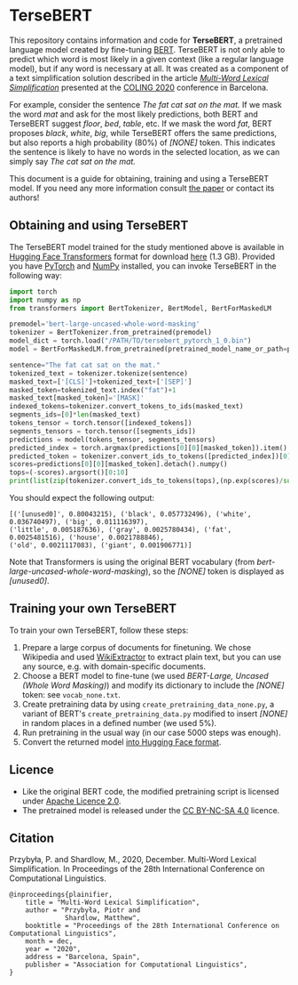# TerseBERT

This repository contains information and code for **TerseBERT**, a pretrained language model created by fine-tuning [BERT](https://github.com/google-research/bert). TerseBERT is not only able to predict which word is most likely in a given context (like a regular language model), but if any word is necessary at all. It was created as a component of a text simplification solution described in the article *[Multi-Word Lexical Simplification](https://www.aclweb.org/anthology/TODO.pdf)* presented at the [COLING 2020](https://coling2020.org/) conference in Barcelona.

For example, consider the sentence *The fat cat sat on the mat.* If we mask the word *mat* and ask for the most likely predictions, both BERT and TerseBERT suggest *floor*, *bed*, *table*, etc. If we mask the word *fat*, BERT proposes *black*, *white*, *big*, while TerseBERT offers the same predictions, but also reports a high probability (80%) of *[NONE]* token. This indicates the sentence is likely to have no words in the selected location, as we can simply say *The cat sat on the mat.*

This document is a guide for obtaining, training and using a TerseBERT model. If you need any more information consult [the paper](https://www.aclweb.org/anthology/TODO.pdf) or contact its authors! 

## Obtaining and using TerseBERT

The TerseBERT model trained for the study mentioned above is available in [Hugging Face Transformers](https://github.com/huggingface/transformers) format for download [here](http://homados.ipipan.waw.pl/tersebert-data/tersebert_pytorch_1_0.bin) (1.3 GB). Provided you have [PyTorch](https://pytorch.org/) and [NumPy](https://numpy.org/) installed, you can invoke TerseBERT in the following way:
```python
import torch
import numpy as np
from transformers import BertTokenizer, BertModel, BertForMaskedLM

premodel='bert-large-uncased-whole-word-masking'
tokenizer = BertTokenizer.from_pretrained(premodel)
model_dict = torch.load("/PATH/TO/tersebert_pytorch_1_0.bin")
model = BertForMaskedLM.from_pretrained(pretrained_model_name_or_path=premodel, state_dict=model_dict)

sentence="The fat cat sat on the mat."
tokenized_text = tokenizer.tokenize(sentence)
masked_text=['[CLS]']+tokenized_text+['[SEP]']
masked_token=tokenized_text.index("fat")+1
masked_text[masked_token]='[MASK]'
indexed_tokens=tokenizer.convert_tokens_to_ids(masked_text)
segments_ids=[0]*len(masked_text)
tokens_tensor = torch.tensor([indexed_tokens])
segments_tensors = torch.tensor([segments_ids])
predictions = model(tokens_tensor, segments_tensors)
predicted_index = torch.argmax(predictions[0][0][masked_token]).item()
predicted_token = tokenizer.convert_ids_to_tokens([predicted_index])[0]
scores=predictions[0][0][masked_token].detach().numpy()
tops=(-scores).argsort()[0:10]
print(list(zip(tokenizer.convert_ids_to_tokens(tops),(np.exp(scores)/sum(np.exp(scores)))[tops])))
```
You should expect the following output:
```
[('[unused0]', 0.80043215), ('black', 0.057732496), ('white', 0.036740497), ('big', 0.011116397),
('little', 0.005187636), ('gray', 0.0025780434), ('fat', 0.0025481516), ('house', 0.0021788846),
('old', 0.0021117083), ('giant', 0.001906771)]
```
Note that Transformers is using the original BERT vocabulary (from *bert-large-uncased-whole-word-masking*), so the *[NONE]* token is displayed as *[unused0]*.

## Training your own TerseBERT 

To train your own TerseBERT, follow these steps:
1. Prepare a large corpus of documents for finetuning. We chose Wikipedia and used [WikiExtractor](https://github.com/attardi/wikiextractor) to extract plain text, but you can use any source, e.g. with domain-specific documents.
1. Choose a BERT model to fine-tune (we used *BERT-Large, Uncased (Whole Word Masking)*) and modify its dictionary to include the *[NONE]* token: see ```vocab_none.txt```.
1. Create pretraining data by using ```create_pretraining_data_none.py```, a variant of BERT's ```create_pretraining_data.py``` modified to insert *[NONE]* in random places in a defined number (we used 5%).
1. Run pretraining in the usual way (in our case 5000 steps was enough).
1. Convert the returned model [into Hugging Face format](https://huggingface.co/transformers/converting_tensorflow_models.html). 

## Licence

* Like the original BERT code, the modified pretraining script is licensed under [Apache Licence 2.0](http://www.apache.org/licenses/LICENSE-2.0).
* The pretrained model is released under the [CC BY-NC-SA 4.0](https://creativecommons.org/licenses/by-nc-sa/4.0/) licence.


## Citation

Przybyła, P. and Shardlow, M., 2020, December. Multi-Word Lexical Simplification. In Proceedings of the 28th International Conference on Computational Linguistics.


    @inproceedings{plainifier,
        title = "Multi-Word Lexical Simplification",
        author = "Przybyła, Piotr and
                  Shardlow, Matthew",
        booktitle = "Proceedings of the 28th International Conference on Computational Linguistics",
        month = dec,
        year = "2020",
        address = "Barcelona, Spain",
        publisher = "Association for Computational Linguistics",
    }

